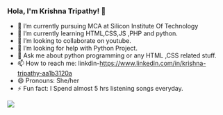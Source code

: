 ### Hola, I'm Krishna Tripathy! 👋
- 🔭 I’m currently pursuing  MCA at Silicon Institute Of Technology
- 🌱 I’m currently learning  HTML,CSS,JS ,PHP and python.
- 👯 I’m looking to collaborate on youtube.
- 🤔 I’m looking for help with Python Project.
- 💬 Ask me about python programming or any HTML ,CSS  related stuff.
- 📫 How to reach me: linkdin-https://www.linkedin.com/in/krishna-tripathy-aa1b3120a
- 😄 Pronouns: She/her
- ⚡ Fun fact: I Spend almost 5 hrs listening songs everyday.

<img src="https://github-readme-stats.vercel.app/api?username=KrishnaTripathy&&show_icons=true&title_color=bb2acf&text_color=daf7dc&bg_color=191919">


